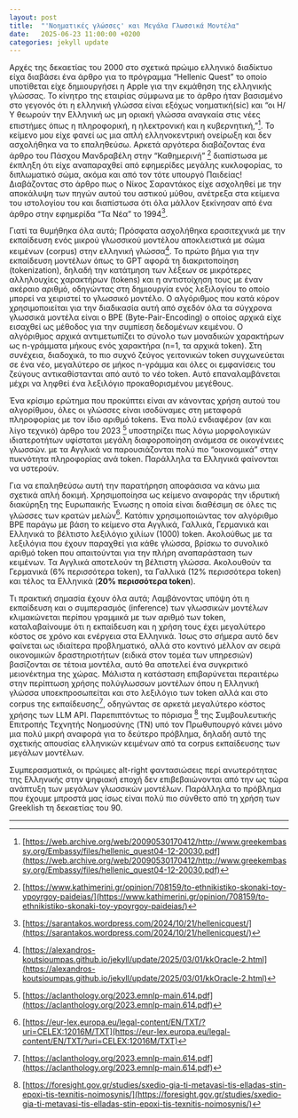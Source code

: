 ```yaml
---
layout: post
title:  "'Νοηματικές γλώσσες' και Μεγάλα Γλωσσικά Μοντέλα"
date:   2025-06-23 11:00:00 +0200
categories: jekyll update
---
```



Αρχές της δεκαετίας του 2000 στο σχετικά πρώιμο ελληνικό διαδίκτυο είχα διαβάσει ένα άρθρο για το πρόγραμμα “Hellenic Quest” το οποίο υποτίθεται είχε δημιουργήσει η Apple για την εκμάθηση της ελληνικής γλώσσας. Το κίνητρο της εταιρίας σύμφωνα με το άρθρο ήταν βασισμένο στο γεγονός ότι η ελληνική γλώσσα είναι εξόχως νοηματική(sic) και  “οι Η/Υ θεωρούν την Ελληνική ως μη οριακή γλώσσα αναγκαία στις νέες επιστήμες όπως η πληροφορική, η ηλεκτρονική και η κυβερνητική,”[^1]. Το κείμενο μου είχε φανεί ως μια απλή ελληνοκεντρική ονείρωξη και δεν ασχολήθηκα να το επαληθεύσω. Αρκετά αργότερα διαβάζοντας ένα άρθρο του Πάσχου Μανδραβέλη στην “Καθημερινή” [^2] διαπίστωσα με έκπληξη ότι είχε αναπαραχθεί από εφημερίδες μεγάλης κυκλοφορίας, το διπλωματικό σώμα, ακόμα και από τον τότε υπουργό Παιδείας! Διαβάζοντας στο άρθρο πως ο Νίκος Σαραντάκος είχε ασχοληθεί με την αποκάλυψη των πηγών αυτού του αστικού μύθου, ανέτρεξα στα κείμενα του ιστολογίου του και διαπίστωσα ότι όλα μάλλον ξεκίνησαν από ένα άρθρο στην εφημερίδα “Τα Νέα” το 1994[^3].

Γιατί τα θυμήθηκα όλα αυτά; Πρόσφατα ασχολήθηκα ερασιτεχνικά με την εκπαίδευση ενός μικρού γλωσσικού μοντέλου αποκλειστικά με σώμα κειμένων (corpus) στην ελληνική γλώσσα[^4]. Το πρώτο βήμα για την εκπαίδευση μοντέλων όπως το GPT αφορά τη διακριτοποίηση (tokenization), δηλαδή την κατάτμηση των λέξεων σε μικρότερες αλληλουχίες χαρακτήρων (tokens) και η αντιστοίχηση τους με έναν ακέραιο αριθμό, οδηγώντας στη δημιουργία ενός λεξιλογίου το οποίο μπορεί να χειριστεί το γλωσσικό μοντέλο. Ο αλγόριθμος που κατά κόρον χρησιμοποιείται για την διαδικασία αυτή από σχεδόν όλα τα σύγχρονα γλωσσικά μοντέλα είναι ο BPE (Byte-Pair-Encoding) ο οποίος αρχικά είχε εισαχθεί ως μέθοδος για την συμπίεση δεδομένων κειμένου. Ο αλγόριθμος αρχικά αντιμετωπίζει το σύνολο των μοναδικών χαρακτήρων ως n-γράμματα μήκους ενός χαρακτήρα (n=1, τα αρχικά token). Στη συνέχεια, διαδοχικά, το πιο συχνό ζεύγος γειτονικών token συγχωνεύεται σε ένα νέο, μεγαλύτερο σε μήκος n-γράμμα και όλες οι εμφανίσεις του ζεύγους αντικαθίστανται από αυτό το νέο token. Αυτό επαναλαμβάνεται μέχρι να ληφθεί ένα λεξιλόγιο προκαθορισμένου μεγέθους.

Ένα κρίσιμο ερώτημα που προκύπτει είναι αν κάνοντας χρήση αυτού του αλγορίθμου, όλες οι γλώσσες είναι ισοδύναμες στη μεταφορά πληροφορίας με τον ίδιο αριθμό tokens. Ένα πολύ ενδιαφέρον (αν και λίγο τεχνικό) άρθρο του 2023 [^5] υποστηρίζει πως λόγω μορφολογικών ιδιατεροτήτων υφίσταται μεγάλη διαφοροποίηση ανάμεσα σε οικογένειες γλωσσών. με τα Αγγλικά να παρουσιάζονται πολύ πιο “οικονομικά” στην πυκνότητα πληροφορίας ανά token. Παράλληλα τα Ελληνικά φαίνονται να υστερούν.

Για να επαληθεύσω αυτή την παρατήρηση αποφάσισα να κάνω μια σχετικά απλή δοκιμή. Χρησιμοποίησα ως κείμενο αναφοράς την ιδρυτική διακύρηξη της Ευρωπαικής Ένωσης η οποία είναι διαθέσιμη σε όλες τις γλώσσες των κρατών μελών[^6]. Κατόπιν χρησιμοποιώντας τον αλγόριθμο BPE παράγω με βάση το κείμενο στα Αγγλικά, Γαλλικά, Γερμανικά και Ελληνικά το βέλτιστο λεξιλόγιο χιλίων (1000) token. Ακολούθως με τα λεξιλόγια που έχουν παραχθεί για κάθε γλώσσα, βρίσκω το συνολικό αριθμό token που απαιτούνται για την πλήρη αναπαράσταση των κειμένων. Τα Αγγλικά αποτελούν τη βέλτιστη γλώσσα. Ακολουθούν τα Γερμανικά (6% περισσότερα token), τα Γαλλικά (12% περισσότερα token) και τέλος τα Ελληνικά (**20% περισσότερα token**).

Τι πρακτική σημασία έχουν όλα αυτά; Λαμβάνοντας υπόψη ότι η εκπαίδευση και ο συμπερασμός (inference) των γλωσσικών μοντέλων κλιμακώνεται περίπου γραμμικά με των αριθμό των token, καταλαβαίνουμε ότι η εκπαίδευση και η χρήση τους έχει μεγαλύτερο κόστος σε χρόνο και ενέργεια στα Ελληνικά. Ίσως στο σήμερα αυτό δεν φαίνεται ως ιδιαίτερα προβληματικό, αλλά στο κοντινό μέλλον αν σειρά οικονομικών δραστηριοτήτων (ειδικά στον τομέα των υπηρεσιών) βασίζονται σε τέτοια μοντέλα, αυτό θα αποτελεί ένα συγκριτικό μειονέκτημα της χώρας. Μάλιστα η κατάσταση επιβαρύνεται περαιτέρω στην περίπτωση χρήσης πολύγλωσσων μοντέλων όπου η Ελληνική γλώσσα υποεκπροσωπείται και στο λεξιλόγιο των token αλλά και στο corpus της εκπαίδευσης[^5], οδηγώντας σε αρκετά μεγαλύτερο κόστος χρήσης των LLM API. Παρεπιπτόντως το πόρισμα [^7] της Συμβουλευτικής Επιτροπής Τεχνητής Νοημοσύνης (TN) υπό τον Πρωθυπουργό κάνει μόνο μια πολύ μικρή αναφορά για το δεύτερο πρόβλημα, δηλαδή αυτό της σχετικής απουσίας ελληνικών κειμένων από τα corpus εκπαίδευσης των μεγάλων μοντέλων.

Συμπερασματικά, οι πρώιμες alt-right φαντασιώσεις περί ανωτερότητας της Ελληνικής στην ψηφιακή εποχή δεν επιβεβαιώνονται από την ως τώρα ανάπτυξη των μεγάλων γλωσσικών μοντέλων. Παράλληλα το πρόβλημα που έχουμε μπροστά μας ίσως είναι πολύ πιο σύνθετο από τη χρήση των Greeklish τη δεκαετίας του 90.


---


[^1]: [https://web.archive.org/web/20090530170412/http://www.greekembassy.org/Embassy/files/hellenic_quest04-12-20030.pdf](https://web.archive.org/web/20090530170412/http://www.greekembassy.org/Embassy/files/hellenic_quest04-12-20030.pdf)

[^2]: [https://www.kathimerini.gr/opinion/708159/to-ethnikistiko-skonaki-toy-ypoyrgoy-paideias/](https://www.kathimerini.gr/opinion/708159/to-ethnikistiko-skonaki-toy-ypoyrgoy-paideias/)

[^3]: [https://sarantakos.wordpress.com/2024/10/21/hellenicquest/](https://sarantakos.wordpress.com/2024/10/21/hellenicquest/)

[^4]: [https://alexandros-koutsioumpas.github.io/jekyll/update/2025/03/01/kkOracle-2.html](https://alexandros-koutsioumpas.github.io/jekyll/update/2025/03/01/kkOracle-2.html)

[^5]: [https://aclanthology.org/2023.emnlp-main.614.pdf](https://aclanthology.org/2023.emnlp-main.614.pdf)

[^6]: [https://eur-lex.europa.eu/legal-content/EN/TXT/?uri=CELEX:12016M/TXT](https://eur-lex.europa.eu/legal-content/EN/TXT/?uri=CELEX:12016M/TXT)

[^7]: [https://foresight.gov.gr/studies/sxedio-gia-ti-metavasi-tis-elladas-stin-epoxi-tis-texnitis-noimosynis/](https://foresight.gov.gr/studies/sxedio-gia-ti-metavasi-tis-elladas-stin-epoxi-tis-texnitis-noimosynis/)
